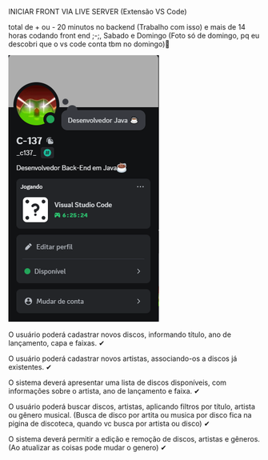 INICIAR FRONT VIA LIVE SERVER (Extensão VS Code)

total de + ou - 20 minutos no backend (Trabalho com isso) e mais de 14 horas codando front end ;-;, Sabado e Domingo (Foto só de domingo, pq eu descobri que o vs code conta tbm no domingo)🧨

![Horas Codando](https://github.com/BrunoCarmoS2004/catalogo/blob/main/frontendCatalogo/view/imgs/horasDomingo.png)


O usuário poderá cadastrar novos discos, informando título, ano de lançamento, capa e faixas. ✔

O usuário poderá cadastrar novos artistas, associando-os a discos já existentes. ✔

O sistema deverá apresentar uma lista de discos disponíveis, com informações sobre o artista, ano de lançamento e faixa. ✔

O usuário poderá buscar discos, artistas, aplicando filtros por título, artista ou gênero musical. (Busca de disco por artita ou musica por disco fica na pigina de discoteca, quando vc busca por artista ou disco) ✔

O sistema deverá permitir a edição e remoção de discos, artistas e gêneros. (Ao atualizar as coisas pode mudar o genero) ✔
